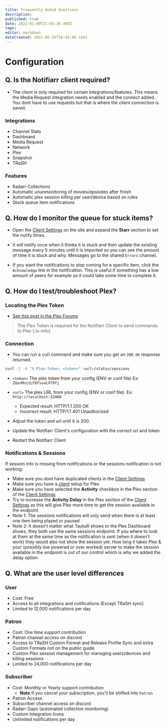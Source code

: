 ```yaml
---
title: Frequently Asked Questions
description: 
published: true
date: 2022-01-09T21:05:38.409Z
tags: 
editor: markdown
dateCreated: 2021-05-25T16:43:06.324Z
---
```


# Configuration

## Q. Is the Notifiarr client required?

- The client is only required for certain integrations/features. This means the Media Request integration needs enabled and the connect added. You dont have to use requests but that is where the client connection is saved.

### Integrations

- Channel Stats
- Dashboard
- Media Request
- Network
- Plex
- Snapshot
- TRaSH

### Features

- Radarr Collections
- Automatic ununmonitoring of movies/epsiodes after finish
- Automatic plex session killing per user/device based on rules
- Stuck queue item notifications

## Q. How do I monitor the queue for stuck items?

- Open the [Client Settings](https://notifiarr.wiki/en/Website/ClientConfiguration) on the site and expand the **Starr** section to set the notify times.

- It will notify once when it thinks it is stuck and then update the existing message every 5 minutes until it is imported so you can see the amount of time it is stuck and why. Messages go to the shared `Errors` channel.

- If you want the notifications to stop coming for a specific item, click the `Acknowledge` link in the notification. This is useful if something has a low amount of peers for example so it could take some time to complete it.

## Q. How do I test/troubleshoot Plex?

### Locating the Plex Token

- [See this post in the Plex Forums](https://support.plex.tv/articles/204059436-finding-an-authentication-token-x-plex-token/)

> The Plex Token is required for the Notifiarr Client to send commands to Plex {.is-info}

### Connection

- You can run a curl command and make sure you get an `200 OK` response returned.

```bash
curl -I -H "X-Plex-Token: <token>" <url>/status/sessions
```

- `<token>` The plex token from your config (ENV or conf file) Ex: `ZQonMnitLFbFsuaLXT9Yj`
- `<url>` The plex URL from your config (ENV or conf file). Ex: `http://localhost:32400`

  - Expected result: HTTP/1.1 200 OK
  - Incorrect result: HTTP/1.1 401 Unauthorized

- Adjust the token and url until it is 200.
- Update the Notifiarr Client's configuration with the correct url and token
- Restart the Notifiarr Client

### Notifications & Sessions

If session info is missing from notifications or the sessions notification is not working:

- Make sure you dont have duplicated clients in the [Client Settings](https://notifiarr.wiki/en/Website/ClientConfiguration)
- Make sure you have a [client](https://notifiarr.wiki/en/Website/ClientConfiguration) setup for Plex
- Make sure you have selected the **Activity** checkbox in the Plex section of the [Client Settings](https://notifiarr.wiki/en/Website/ClientConfiguration)
- Try to increase the **Activity Delay** in the Plex section of the [Client Settings](https://notifiarr.wiki/en/Website/ClientConfiguration) as this will give Plex more time to get the session available in the endpoint
- Note 1: The sessions notifications will only send when there is at least one item being played or paused
- Note 2: It doesn't matter what Tautulli shows or the Plex Dashboard shows, they both use the same sessions endpoint. If you where to look at them at the same time as the notification is sent (when it doesn't work) they would also not show the session yet. How long it takes Plex & your (possibly low powered or over worked) server to make the session available in the endpoint is out of our control which is why we added the delay option

## Q. What are the user level differences

### User

- Cost: Free
- Access to all integrations and notifications (Except TRaSH sync)
- Limited to 12,000 notifications per day

### Patron

- Cost: One time support contribution
- Patron channel access on discord
- Access to TRaSH Custom Format and Release Profile Sync and extra Custom Formats not on the public guide
- Custom Plex session management for managing users/devices and killing sessions
- Limited to 24,000 notifications per day

### Subscriber

- Cost: Monthly or Yearly support contribution
  - **Note** If you cancel your subscription, you'll be shifted into `Patron`
- Patron Access
- Subscriber channel access on discord
- Radarr Gaps (automated collection monitoring)
- Custom Integration Icons
- Unlimited notifications per day
